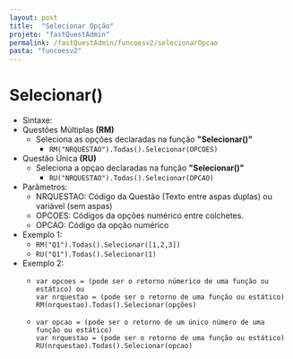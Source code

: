 ```yaml
---
layout: post
title:  "Selecionar Opção"
projeto: "fastQuestAdmin"
permalink: /fastQuestAdmin/funcoesv2/selecionarOpcao
pasta: "funcoesv2"
---
```


# Selecionar()

- Sintaxe:
- Questões Múltiplas **(RM)**
  - Seleciona as opções declaradas na função **"Selecionar()"**
    - `RM("NRQUESTAO").Todas().Selecionar(OPCOES)`
- Questão Única **(RU)**
  - Seleciona a opçao declaradas na função **"Selecionar()"**
    - `RU("NRQUESTAO").Todas().Selecionar(OPCAO)`
- Parâmetros:
  - NRQUESTAO: Código da Questão (Texto entre aspas duplas) ou variável (sem aspas)
  - OPCOES: Códigos da opções numérico entre colchetes.
  - OPCAO: Código da opção numérico
- Exemplo 1:
  - `RM("Q1").Todas().Selecionar([1,2,3])`
  - `RU("Q1").Todas().Selecionar(1)`
- Exemplo 2:
    - <pre>
      <code>var opcoes = (pode ser o retorno númerico de uma função ou estático) ou
      var nrquestao = (pode ser o retorno de uma função ou estático)
      RM(nrquestao).Todas().Selecionar(opções)</code>
      </pre>
    - <pre>
      <code>var opcao = (pode ser o retorno de um único número de uma função ou estático)
      var nrquestao = (pode ser o retorno de uma função ou estático)
      RU(nrquestao).Todas().Selecionar(opcao)</code>
      </pre>
